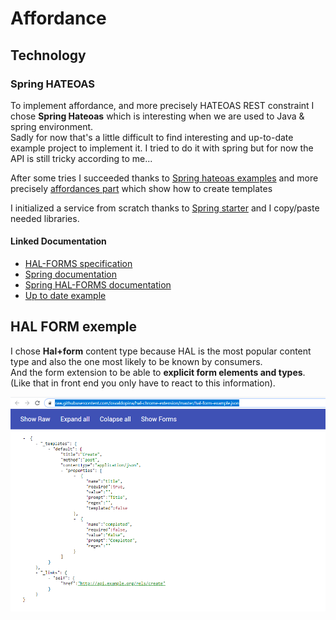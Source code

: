 # Affordance

## Technology

### Spring HATEOAS

To implement affordance, and more precisely HATEOAS REST constraint I chose **Spring Hateoas** which is interesting when we are used to Java & spring environment.  
Sadly for now that's a little difficult to find interesting and up-to-date example project to implement it.
I tried to do it with spring but for now the API is still tricky according to me...

After some tries I succeeded thanks to [Spring hateoas examples](https://github.com/spring-projects/spring-hateoas-examples) and more precisely [affordances part](https://github.com/spring-projects/spring-hateoas-examples/tree/main/affordances) which show how to create templates

I initialized a service from scratch thanks to [Spring starter](https://start.spring.io/) and I copy/paste needed libraries.

#### Linked Documentation

- [HAL-FORMS specification](https://rwcbook.github.io/hal-forms/)
- [Spring documentation](https://docs.spring.io/spring-hateoas/docs/current/reference/html)
- [Spring HAL-FORMS documentation](https://docs.spring.io/spring-hateoas/docs/current/reference/html/#mediatypes.hal-forms)
- [Up to date example](https://github.com/spring-projects/spring-hateoas-examples/tree/main/affordances)

## HAL FORM exemple

I chose **Hal+form** content type because HAL is the most popular content type and also the one most likely to be known by consumers.  
And the form extension to be able to **explicit form elements and types**. (Like that in front end you only have to react to this information).

![Hal form example github](https://raw.githubusercontent.com/osvaldopina/hal-chrome-extension/master/form-examle.PNG)
